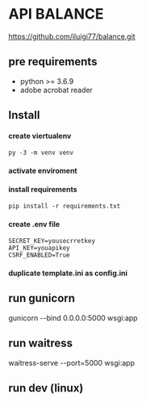 # API BALANCE
https://github.com/iluigi77/balance.git

## pre requirements
* python >= 3.6.9 
* adobe acrobat reader
## Install
#### **create viertualenv**
~~~ 
py -3 -m venv venv
~~~

#### **activate enviroment**

#### **install requirements**
~~~
pip install -r requirements.txt
~~~  
#### create .env file
~~~
SECRET_KEY=yousecrretkey
API_KEY=youapikey
CSRF_ENABLED=True
~~~

#### duplicate template.ini as config.ini


## run gunicorn
gunicorn --bind 0.0.0.0:5000 wsgi:app
## run waitress
waitress-serve --port=5000 wsgi:app

## run dev (linux)
